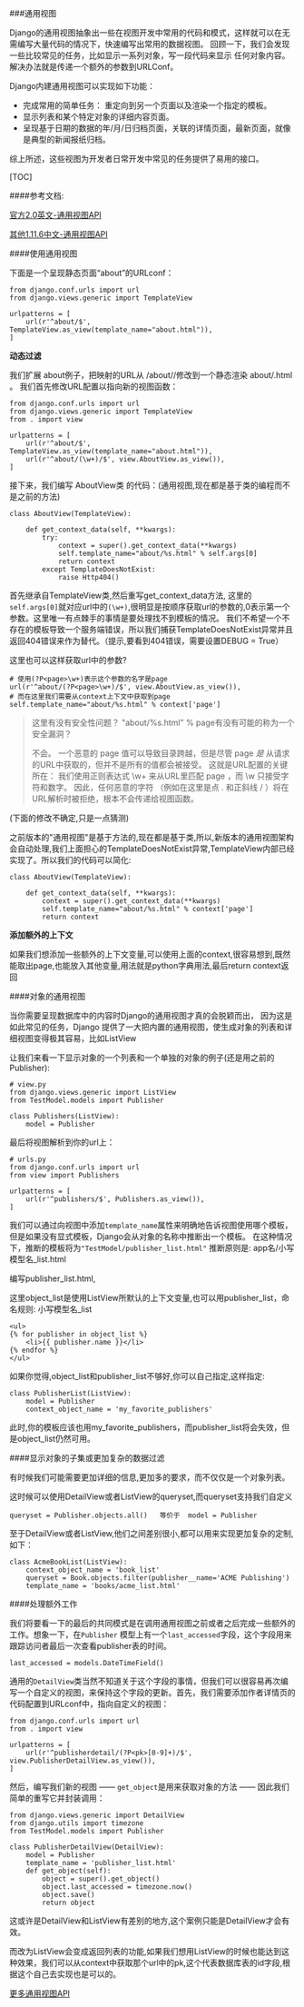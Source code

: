 ###通用视图

Django的通用视图抽象出一些在视图开发中常用的代码和模式，这样就可以在无需编写大量代码的情况下，快速编写出常用的数据视图。 回顾一下，我们会发现一些比较常见的任务，比如显示一系列对象，写一段代码来显示 任何对象内容。 解决办法就是传递一个额外的参数到URLConf。

Django内建通用视图可以实现如下功能：

- 完成常用的简单任务： 重定向到另一个页面以及渲染一个指定的模板。
- 显示列表和某个特定对象的详细内容页面。
- 呈现基于日期的数据的年/月/日归档页面，关联的详情页面，最新页面，就像是典型的新闻报纸归档。

综上所述，这些视图为开发者日常开发中常见的任务提供了易用的接口。

[TOC]

####参考文档:

[官方2.0英文-通用视图API](https://docs.djangoproject.com/en/2.0/ref/class-based-views/)  

[其他1.11.6中文-通用视图API](https://yiyibooks.cn/xx/Django_1.11.6/ref/class-based-views/index.html)

####使用通用视图

下面是一个呈现静态页面“about”的URLconf：

```
from django.conf.urls import url
from django.views.generic import TemplateView

urlpatterns = [
    url(r'^about/$', TemplateView.as_view(template_name="about.html")),
]
```

**动态过滤**

我们扩展 about例子，把映射的URL从 /about//修改到一个静态渲染 about/.html 。 我们首先修改URL配置以指向新的视图函数：

```
from django.conf.urls import url
from django.views.generic import TemplateView
from . import view

urlpatterns = [
    url(r'^about/$', TemplateView.as_view(template_name="about.html")),
    url(r'^about/(\w+)/$', view.AboutView.as_view()),
]
```

接下来，我们编写 AboutView类 的代码：(通用视图,现在都是基于类的编程而不是之前的方法)

```
class AboutView(TemplateView):
    
    def get_context_data(self, **kwargs):
        try:
            context = super().get_context_data(**kwargs)
            self.template_name="about/%s.html" % self.args[0]
            return context
        except TemplateDoesNotExist:
            raise Http404()
```

首先继承自TemplateView类,然后重写get_context_data方法,  这里的`self.args[0]`就对应url中的`(\w+)`,很明显是按顺序获取url的参数的,0表示第一个参数。这里唯一有点棘手的事情是要处理找不到模板的情况。 我们不希望一个不存在的模板导致一个服务端错误，所以我们捕获TemplateDoesNotExist异常并且返回404错误来作为替代。（提示,要看到404错误，需要设置DEBUG = True）

这里也可以这样获取url中的参数?

~~~
# 使用(?P<page>\w+)表示这个参数的名字是page
url(r'^about/(?P<page>\w+)/$', view.AboutView.as_view()),
# 而在这里我们需要从context上下文中获取到page
self.template_name="about/%s.html" % context['page']
~~~

> 这里有没有安全性问题？  "about/%s.html" % page有没有可能的称为一个安全漏洞？
>
> 不会。 一个恶意的 page 值可以导致目录跨越，但是尽管 page *是* 从请求的URL中获取的，但并不是所有的值都会被接受。 这就是URL配置的关键所在： 我们使用正则表达式 \w+ 来从URL里匹配 page ，而 \w 只接受字符和数字。 因此，任何恶意的字符 （例如在这里是点 . 和正斜线 / ）将在URL解析时被拒绝，根本不会传递给视图函数。

(下面的修改不确定,只是一点猜测)

之前版本的"通用视图"是基于方法的,现在都是基于类,所以,新版本的通用视图架构会自动处理,我们上面担心的TemplateDoesNotExist异常,TemplateView内部已经实现了。所以我们的代码可以简化:

~~~
class AboutView(TemplateView):
    
    def get_context_data(self, **kwargs):
        context = super().get_context_data(**kwargs)
        self.template_name="about/%s.html" % context['page']
        return context
~~~

**添加额外的上下文**

如果我们想添加一些额外的上下文变量,可以使用上面的context,很容易想到,既然能取出page,也能放入其他变量,用法就是python字典用法,最后return context返回

####对象的通用视图

当你需要呈现数据库中的内容时Django的通用视图才真的会脱颖而出， 因为这是如此常见的任务，Django 提供了一大把内置的通用视图，使生成对象的列表和详细视图变得极其容易，比如ListView

让我们来看一下显示对象的一个列表和一个单独的对象的例子(还是用之前的Publisher):

```
# view.py
from django.views.generic import ListView
from TestModel.models import Publisher

class Publishers(ListView):
    model = Publisher
```

最后将视图解析到你的url上：

```
# urls.py
from django.conf.urls import url
from view import Publishers

urlpatterns = [
    url(r'^publishers/$', Publishers.as_view()),
]
```

我们可以通过向视图中添加`template_name`属性来明确地告诉视图使用哪个模板，但是如果没有显式模板，Django会从对象的名称中推断出一个模板。 在这种情况下，推断的模板将为`"TestModel/publisher_list.html"` 推断原则是:    app名/小写模型名_list.html

编写publisher_list.html,

这里object_list是使用ListView所默认的上下文变量,也可以用publisher_list，命名规则: 小写模型名_list

~~~
<ul>
{% for publisher in object_list %}
    <li>{{ publisher.name }}</li>
{% endfor %}
</ul>
~~~

如果你觉得,object_list和publisher_list不够好,你可以自己指定,这样指定:

~~~
class PublisherList(ListView):
    model = Publisher
    context_object_name = 'my_favorite_publishers'
~~~

此时,你的模板应该也用my_favorite_publishers，而publisher_list将会失效，但是object_list仍然可用。

####显示对象的子集或更加复杂的数据过滤

有时候我们可能需要更加详细的信息,更加多的要求，而不仅仅是一个对象列表。

这时候可以使用DetailView或者ListView的queryset,而queryset支持我们自定义

~~~~
queryset = Publisher.objects.all()   等价于  model = Publisher
~~~~

至于DetailView或者ListView,他们之间差别很小,都可以用来实现更加复杂的定制,如下：

```
class AcmeBookList(ListView):
    context_object_name = 'book_list'
    queryset = Book.objects.filter(publisher__name='ACME Publishing')
    template_name = 'books/acme_list.html'
```

####处理额外工作

我们将要看一下的最后的共同模式是在调用通用视图之前或者之后完成一些额外的工作。想象一下，在`Publisher` 模型上有一个`last_accessed`字段，这个字段用来跟踪访问者最后一次查看publisher表的时间。

```
last_accessed = models.DateTimeField()
```

通用的`DetailView`类当然不知道关于这个字段的事情，但我们可以很容易再次编写一个自定义的视图，来保持这个字段的更新。首先，我们需要添加作者详情页的代码配置到URLconf中，指向自定义的视图：

```
from django.conf.urls import url
from . import view

urlpatterns = [
    url(r'^publisherdetail/(?P<pk>[0-9]+)/$', view.PublisherDetailView.as_view()),
]
```

然后，编写我们新的视图 —— `get_object`是用来获取对象的方法 —— 因此我们简单的重写它并封装调用：

```
from django.views.generic import DetailView
from django.utils import timezone
from TestModel.models import Publisher

class PublisherDetailView(DetailView):
    model = Publisher
    template_name = 'publisher_list.html'
    def get_object(self):
        object = super().get_object()
        object.last_accessed = timezone.now()
        object.save()
        return object
```

这或许是DetailView和ListView有差别的地方,这个案例只能是DetailView才会有效。

而改为ListView会变成返回列表的功能,如果我们想用ListView的时候也能达到这种效果，我们可以从context中获取那个url中的pk,这个代表数据库表的id字段,根据这个自己去实现也是可以的。



[更多通用视图API](https://docs.djangoproject.com/en/2.0/ref/class-based-views/)

